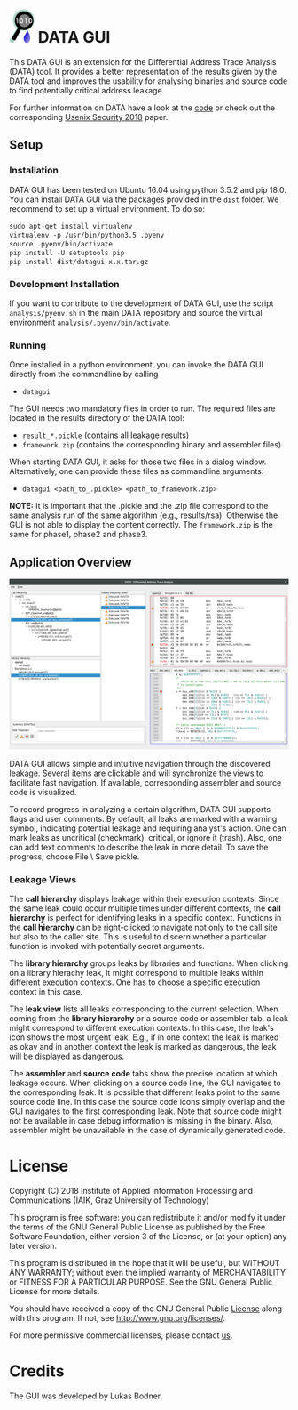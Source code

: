 # ![DATA GUI icon][icon] DATA GUI

This DATA GUI is an extension for the Differential Address Trace Analysis (DATA) 
tool. It provides a better representation of the results given by the
DATA tool and improves the usability for analysing binaries and source code to 
find potentially critical address leakage.

For further information on DATA have a look at the [code][data_github]
or check out the corresponding [Usenix Security 2018][usenix]
paper.

## Setup
### Installation

DATA GUI has been tested on Ubuntu 16.04 using python 3.5.2 and pip 18.0.
You can install DATA GUI via the packages provided in the `dist` folder.
We recommend to set up a virtual environment. To do so:

```
sudo apt-get install virtualenv
virtualenv -p /usr/bin/python3.5 .pyenv
source .pyenv/bin/activate
pip install -U setuptools pip
pip install dist/datagui-x.x.tar.gz
```

### Development Installation

If you want to contribute to the development of DATA GUI, use the 
script `analysis/pyenv.sh` in the main DATA repository and source the
virtual environment `analysis/.pyenv/bin/activate`.

### Running
Once installed in a python environment, you can invoke the DATA GUI 
directly from the commandline by calling

* `datagui`

The GUI needs two mandatory files in order to run.
The required files are located in the results directory of the DATA tool: 

* `result_*.pickle` (contains all leakage results)
* `framework.zip`   (contains the corresponding binary and assembler files)

When starting DATA GUI, it asks for those two files in a dialog window. 
Alternatively, one can provide these files as commandline arguments:

* `datagui <path_to_.pickle> <path_to_framework.zip>`
   
**NOTE:** It is important that the .pickle and the .zip file correspond 
to the same analysis run of the same algorithm (e.g., results/rsa).
Otherwise the GUI is not able to display the content correctly.
The `framework.zip` is the same for phase1, phase2 and phase3.

## Application Overview
![GUI screenshot][screenshot]

DATA GUI allows simple and intuitive navigation through the discovered leakage. Several
items are clickable and will synchronize the views to facilitate fast navigation.
If available, corresponding assembler and source code is visualized.

To record progress in analyzing a certain algorithm, DATA GUI supports flags and user comments.
By default, all leaks are marked with a warning symbol, indicating potential leakage and requiring
analyst's action. One can mark leaks as uncritical (checkmark), critical, or ignore it (trash).
Also, one can add text comments to describe the leak in more detail.
To save the progress, choose File \ Save pickle.

### Leakage Views

The **call hierarchy** displays leakage within their execution contexts.
Since the same leak could occur multiple times under different contexts, 
the **call hierarchy** is perfect for identifying leaks in a specific context.
Functions in the **call hierarchy** can be right-clicked to navigate not only
to the call site but also to the caller site. This is useful to discern
whether a particular function is invoked with potentially secret arguments.

The **library hierarchy** groups leaks by libraries and functions. 
When clicking on a library hierachy leak, it might correspond to multiple
leaks within different execution contexts. One has to choose a specific execution context in this case.

The **leak view** lists all leaks corresponding to the current selection.
When coming from the **library hierarchy** or a source code or assembler tab, 
a leak might correspond to different execution contexts. In this case, the leak's icon
shows the most urgent leak. E.g., if in one context the leak is marked as okay and 
in another context the leak is marked as dangerous, the leak will be displayed as dangerous. 

The **assembler** and **source code** tabs show the precise location at which leakage occurs. 
When clicking on a source code line, the GUI navigates to the corresponding leak. 
It is possible that different leaks point to the same source code line. In this case the 
source code icons simply overlap and the GUI navigates to the first corresponding leak.
Note that source code might not be available in case debug information is missing in the binary.
Also, assembler might be unavailable in the case of dynamically generated code. 

# License
Copyright (C) 2018 Institute of Applied Information Processing and Communications (IAIK, Graz University of Technology)

This program is free software: you can redistribute it and/or modify
it under the terms of the GNU General Public License as published by
the Free Software Foundation, either version 3 of the License, or
(at your option) any later version.

This program is distributed in the hope that it will be useful,
but WITHOUT ANY WARRANTY; without even the implied warranty of
MERCHANTABILITY or FITNESS FOR A PARTICULAR PURPOSE.  See the
GNU General Public License for more details.

You should have received a copy of the GNU General Public [License](./LICENSE)
along with this program. If not, see <http://www.gnu.org/licenses/>.

For more permissive commercial licenses, please contact [us](mailto:data@iaik.tugraz.at).

# Credits
The GUI was developed by Lukas Bodner.

[icon]: datagui/resources/icons/window_icon_small.png
[data_github]: https://github.com/Fraunhofer-AISEC/DATA
[usenix]: https://www.usenix.org/conference/usenixsecurity18/presentation/weiser
[venv]: https://virtualenv.pypa.io/en/stable/
[pyenv]: pyenv.sh
[setup]: setup.py
[screenshot]: doc/gui_screenshot.png
